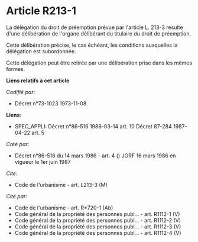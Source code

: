 # Article R213-1

La délégation du droit de préemption prévue par l'article L. 213-3 résulte d'une délibération de l'organe délibérant du
titulaire du droit de préemption.

Cette délibération précise, le cas échéant, les conditions auxquelles la délégation est subordonnée.

Cette délégation peut être retirée par une délibération prise dans les mêmes formes.

**Liens relatifs à cet article**

_Codifié par_:

  - Décret n°73-1023 1973-11-08

**Liens**:

  - SPEC_APPLI: Décret n°86-516 1986-03-14 art. 10 Décret 87-284 1987-04-22 art. 5

_Créé par_:

  - Décret n°86-516 du 14 mars 1986 - art. 4 () JORF 16 mars 1986 en vigueur le 1er juin 1987

_Cite_:

  - Code de l'urbanisme - art. L213-3 (M)

_Cité par_:

  - Code de l'urbanisme - art. R*720-1 (Ab)
  - Code général de la propriété des personnes publ... - art. R1112-1 (V)
  - Code général de la propriété des personnes publ... - art. R1112-2 (V)
  - Code général de la propriété des personnes publ... - art. R1112-3 (V)
  - Code général de la propriété des personnes publ... - art. R1112-4 (V)
